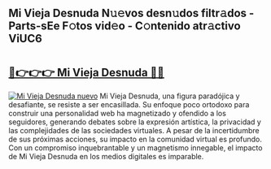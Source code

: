 ## Mi Vieja Desnuda N𝚞𝚎vos desn𝚞dos filtr𝚊dos - Parts-sEe F𝚘tos vid𝚎o - C𝚘ntenido atr𝚊ctivo ViUC6

# <h2><a href="http://mb2u98j.tromn.icu/?c=Mi+Vieja+Desnuda">🔗👉👉👉 Mi Vieja Desnuda 🔗🔗</a></h2>

[![Mi Vieja Desnuda nuevo](https://i.imgur.com/pEAQMta.gif)](http://mb2u98j.tromn.icu/?c=Mi+Vieja+Desnuda)
Mi Vieja Desnuda, una figura paradójica y desafiante, se resiste a ser encasillada. Su enfoque poco ortodoxo para construir una personalidad web ha magnetizado y ofendido a los seguidores, generando debates sobre la expresión artística, la privacidad y las complejidades de las sociedades virtuales. A pesar de la incertidumbre de sus próximas acciones, su impacto en la comunidad virtual es profundo. Con un compromiso inquebrantable y un magnetismo innegable, el impacto de Mi Vieja Desnuda en los medios digitales es imparable.
